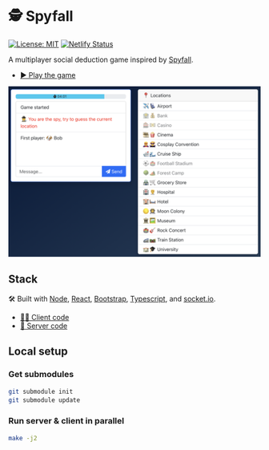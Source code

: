 # 🕵️ Spyfall

[![License: MIT](https://img.shields.io/badge/license-MIT-green)](./LICENSE.txt)
[![Netlify Status](https://api.netlify.com/api/v1/badges/9533fa3b-785d-4ddb-ab13-366089f5d10b/deploy-status)](https://app.netlify.com/sites/heuristic-bartik-850df8/deploys)

A multiplayer social deduction game inspired by [Spyfall](https://hwint.ru/portfolio-item/spyfall/).

- [▶️ Play the game](https://spyfall.verybadfrags.com)

![Game screenshot](docs/spyfall-example-01.png)

## Stack

🛠️ Built with [Node](https://nodejs.org/en),
[React](https://react.dev),
[Bootstrap](https://getbootstrap.com),
[Typescript](https://www.typescriptlang.org),
and [socket.io](https://socket.io).

- [🧑‍🎨 Client code](https://github.com/VeryBadFrags/spyfall-client)
- [🤖 Server code](https://github.com/VeryBadFrags/spyfall-server)

## Local setup

### Get submodules

```sh
git submodule init
git submodule update
```

### Run server & client in parallel

```sh
make -j2
```
